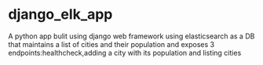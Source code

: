 # django_elk_app
A python app bulit using django web framework using elasticsearch as a DB that maintains a list of cities and their population and exposes 3 endpoints:healthcheck,adding a city with its population and listing cities
